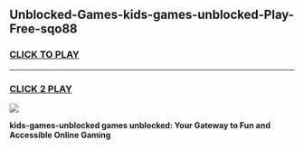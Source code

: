 
## Unblocked-Games-kids-games-unblocked-Play-Free-sqo88
<h3>
<a href="https://premium76.site?title=kids-games-unblocked&ref=20A">CLICK TO PLAY</a></h3>
<hr>

<h3>
<a href="https://premium76.site?title=kids-games-unblocked&ref=20A">CLICK 2 PLAY</a>
  
</h3>

<a href="https://premium76.site?title=kids-games-unblocked&ref=20A"><img src="https://clearcache.store/games.png"></a>


**kids-games-unblocked games unblocked: Your Gateway to Fun and Accessible Online Gaming**

